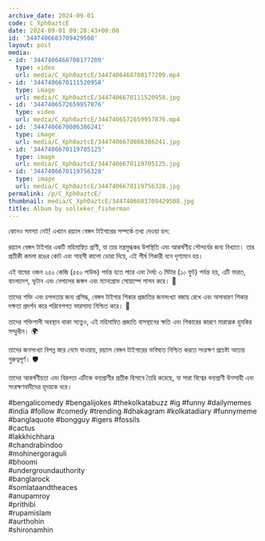 ```yaml
---
archive_date: 2024-09-01
code: C_Xph0aztcE
date: 2024-09-01 09:28:43+00:00
id: '3447406683709429508'
layout: post
media:
- id: '3447406468708177209'
  type: video
  url: media/C_Xph0aztcE/3447406468708177209.mp4
- id: '3447406670111520958'
  type: image
  url: media/C_Xph0aztcE/3447406670111520958.jpg
- id: '3447406572659957876'
  type: video
  url: media/C_Xph0aztcE/3447406572659957876.mp4
- id: '3447406670086386241'
  type: image
  url: media/C_Xph0aztcE/3447406670086386241.jpg
- id: '3447406670119705125'
  type: image
  url: media/C_Xph0aztcE/3447406670119705125.jpg
- id: '3447406670119756328'
  type: image
  url: media/C_Xph0aztcE/3447406670119756328.jpg
permalink: /p/C_Xph0aztcE/
thumbnail: media/C_Xph0aztcE/3447406683709429508.jpg
title: Album by solleker_fisherman
---
```


কোনও সমস্যা নেই! এখানে রয়্যাল বেঙ্গল টাইগারের সম্পর্কে তথ্য দেওয়া হল:  
  
রয়্যাল বেঙ্গল টাইগার একটি মহিমান্বিত প্রাণী, যা তার মন্ত্রমুগ্ধকর উপস্থিতি এবং আকর্ষণীয় সৌন্দর্যের জন্য বিখ্যাত। তার প্রতীকী কমলা রঙের কোট এবং সাহসী কালো ডোরা দিয়ে, এই শীর্ষ শিকারী বনে দৃশ্যমান হয়।  
  
এই বাঘের ওজন ২৫০ কেজি (৫৫০ পাউন্ড) পর্যন্ত হতে পারে এবং দৈর্ঘ্য ৩ মিটার (১০ ফুট) পর্যন্ত হয়, এটি ভারত, বাংলাদেশ, ভূটান এবং নেপালের জঙ্গল এবং ম্যানগ্রোভ সোয়াম্পে শাসন করে। 🐅  
  
তাদের শক্তি এবং চপলতার জন্য প্রসিদ্ধ, বেঙ্গল টাইগার শিকার প্রজাতির জনসংখ্যা বজায় রেখে এবং অসাধারণ শিকার দক্ষতা প্রদর্শন করে পরিবেশগত ভারসাম্য নিশ্চিত করে। 🌿  
  
তাদের শক্তিশালী অবস্থান থাকা সত্ত্বেও, এই মহিমান্বিত প্রজাতি বাসস্থানের ক্ষতি এবং শিকারের কারণে মারাত্মক হুমকির সম্মুখীন। 🌍  
  
তাদের জনসংখ্যা বিপন্ন স্তরে নেমে যাওয়ায়, রয়্যাল বেঙ্গল টাইগারের ভবিষ্যত নিশ্চিত করতে সংরক্ষণ প্রচেষ্টা অত্যন্ত গুরুত্বপূর্ণ। 🛡️  
  
তাদের আকর্ষণীয়তা এবং বিরলতা এটিকে বন্যপ্রাণীর প্রতীক হিসাবে তৈরি করেছে, যা সারা বিশ্বের বন্যপ্রাণী উত্সাহী এবং সংরক্ষণবাদীদের হৃদয়কে ধরে।  
  
#bengalicomedy  #bengalijokes #thekolkatabuzz #ig #funny #dailymemes  #india #follow  #comedy  #trending  #dhakagram  #kolkatadiary #funnymeme #banglaquote #bongguy #igers #fossils  
#cactus  
#lakkhichhara  
#chandrabindoo  
#mohinergoraguli  
#bhoomi  
#undergroundauthority  
#banglarock  
#somlataandtheaces  
#anupamroy  
#prithibi  
#rupamislam  
#aurthohin  
#shironamhin